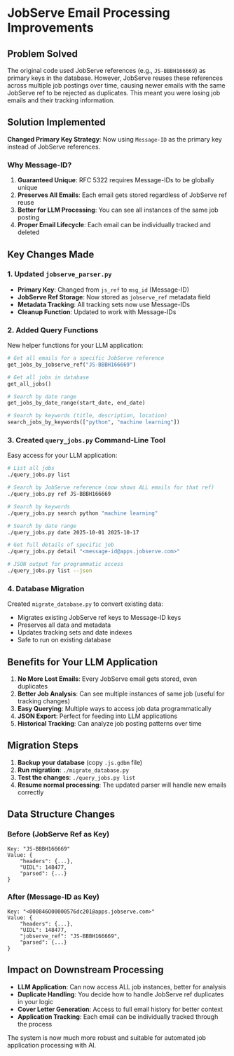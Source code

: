 # JobServe Email Processing Improvements

## Problem Solved

The original code used JobServe references (e.g., `JS-BBBH166669`) as primary keys in the database. However, JobServe reuses these references across multiple job postings over time, causing newer emails with the same JobServe ref to be rejected as duplicates. This meant you were losing job emails and their tracking information.

## Solution Implemented

**Changed Primary Key Strategy**: Now using `Message-ID` as the primary key instead of JobServe references.

### Why Message-ID?

1. **Guaranteed Unique**: RFC 5322 requires Message-IDs to be globally unique
2. **Preserves All Emails**: Each email gets stored regardless of JobServe ref reuse  
3. **Better for LLM Processing**: You can see all instances of the same job posting
4. **Proper Email Lifecycle**: Each email can be individually tracked and deleted

## Key Changes Made

### 1. Updated `jobserve_parser.py`

- **Primary Key**: Changed from `js_ref` to `msg_id` (Message-ID)
- **JobServe Ref Storage**: Now stored as `jobserve_ref` metadata field
- **Metadata Tracking**: All tracking sets now use Message-IDs
- **Cleanup Function**: Updated to work with Message-IDs

### 2. Added Query Functions

New helper functions for your LLM application:

```python
# Get all emails for a specific JobServe reference
get_jobs_by_jobserve_ref("JS-BBBH166669")

# Get all jobs in database
get_all_jobs()

# Search by date range
get_jobs_by_date_range(start_date, end_date)

# Search by keywords (title, description, location)
search_jobs_by_keywords(["python", "machine learning"])
```

### 3. Created `query_jobs.py` Command-Line Tool

Easy access for your LLM application:

```bash
# List all jobs
./query_jobs.py list

# Search by JobServe reference (now shows ALL emails for that ref)
./query_jobs.py ref JS-BBBH166669

# Search by keywords
./query_jobs.py search python "machine learning"

# Search by date range
./query_jobs.py date 2025-10-01 2025-10-17

# Get full details of specific job
./query_jobs.py detail "<message-id@apps.jobserve.com>"

# JSON output for programmatic access
./query_jobs.py list --json
```

### 4. Database Migration

Created `migrate_database.py` to convert existing data:

- Migrates existing JobServe ref keys to Message-ID keys
- Preserves all data and metadata
- Updates tracking sets and date indexes
- Safe to run on existing database

## Benefits for Your LLM Application

1. **No More Lost Emails**: Every JobServe email gets stored, even duplicates
2. **Better Job Analysis**: Can see multiple instances of same job (useful for tracking changes)
3. **Easy Querying**: Multiple ways to access job data programmatically
4. **JSON Export**: Perfect for feeding into LLM applications
5. **Historical Tracking**: Can analyze job posting patterns over time

## Migration Steps

1. **Backup your database** (copy `.js.gdbm` file)
2. **Run migration**: `./migrate_database.py`
3. **Test the changes**: `./query_jobs.py list`
4. **Resume normal processing**: The updated parser will handle new emails correctly

## Data Structure Changes

### Before (JobServe Ref as Key)
```
Key: "JS-BBBH166669"
Value: {
    "headers": {...},
    "UIDL": 148477,
    "parsed": {...}
}
```

### After (Message-ID as Key)  
```
Key: "<000846O00000576dc201@apps.jobserve.com>"
Value: {
    "headers": {...},
    "UIDL": 148477,
    "jobserve_ref": "JS-BBBH166669",
    "parsed": {...}
}
```

## Impact on Downstream Processing

- **LLM Application**: Can now access ALL job instances, better for analysis
- **Duplicate Handling**: You decide how to handle JobServe ref duplicates in your logic
- **Cover Letter Generation**: Access to full email history for better context
- **Application Tracking**: Each email can be individually tracked through the process

The system is now much more robust and suitable for automated job application processing with AI.